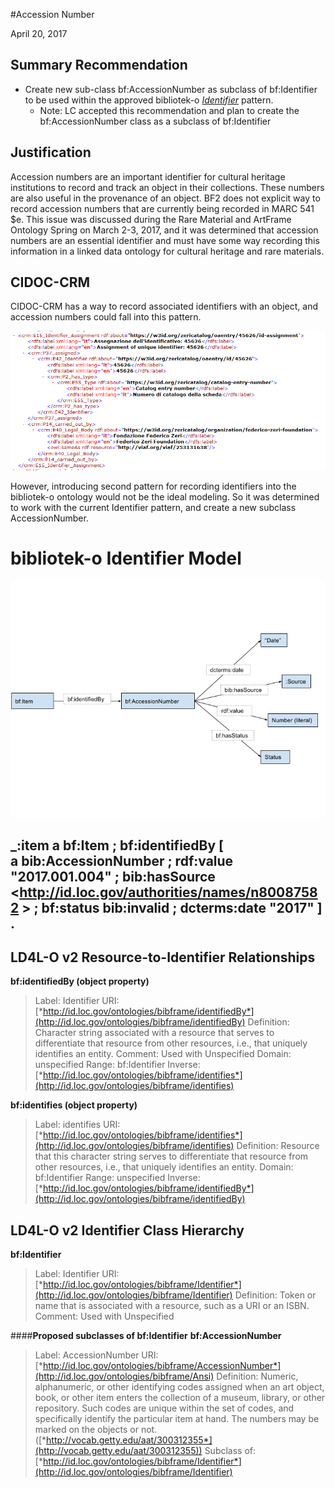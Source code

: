 #Accession Number

April 20, 2017

Summary Recommendation 
-----------------------

-   Create new sub-class bf:AccessionNumber as subclass of bf:Identifier to be used within the approved bibliotek-o [*Identifier*](https://wiki.duraspace.org/display/LD4P/bibliotek-o?preview=/79795231/83237327/bibliotek-o_pattern_identifiers_201612.pdf) pattern.
	-	Note: LC accepted this recommendation and plan to create the bf:AccessionNumber class as a subclass of bf:Identifier

Justification
-------------
Accession numbers are an important identifier for cultural heritage institutions to record and track an object in their collections. These numbers are also useful in the provenance of an object. BF2 does not explicit way to record accession numbers that are currently being recorded in MARC 541 \$e. This issue was discussed during the Rare Material and ArtFrame Ontology Spring on March 2-3, 2017, and it was determined that accession numbers are an essential identifier and must have some way recording this information in a linked data ontology for cultural heritage and rare materials.

CIDOC-CRM
---------

CIDOC-CRM has a way to record associated identifiers with an object, and
accession numbers could fall into this pattern.

![CIDOC-CRM AccessionNumber RDF-XML](/modeling_recommendations/modeling_diagrams/accession_number_cidoc-crm.png)

However, introducing second pattern for recording identifiers into the
bibliotek-o ontology would not be the ideal modeling. So it was
determined to work with the current Identifier pattern, and create a new
subclass AccessionNumber.

**bibliotek-o Identifier Model**
============================
![Accession Number Diagram](/modeling_recommendations/modeling_diagrams/accession_number_diagram.png)

_:item a bf:Item ;
    bf:identifiedBy [  
        a bib:AccessionNumber ;
        rdf:value "2017.001.004" ;
        bib:hasSource &lt;http://id.loc.gov/authorities/names/n80087582 &gt; ;
        bf:status bib:invalid ;
        dcterms:date "2017"
    ] .
  -----------------------------------------------------------------------

**LD4L-O v2 Resource-to-Identifier Relationships**
--------------------------------------------------
**bf:identifiedBy (object property)**
> Label: Identifier
> URI: [*http://id.loc.gov/ontologies/bibframe/identifiedBy*](http://id.loc.gov/ontologies/bibframe/identifiedBy)
> Definition: Character string associated with a resource that serves to differentiate that resource from other resources, i.e., that uniquely identifies an entity.
> Comment: Used with Unspecified
> Domain: unspecified
> Range: bf:Identifier
> Inverse: [*http://id.loc.gov/ontologies/bibframe/identifies*](http://id.loc.gov/ontologies/bibframe/identifies)

**bf:identifies (object property)**
> Label: identifies
> URI: [*http://id.loc.gov/ontologies/bibframe/identifies*](http://id.loc.gov/ontologies/bibframe/identifies)
> Definition: Resource that this character string serves to differentiate that resource from other resources, i.e., that uniquely identifies an entity.
> Domain: bf:Identifier
> Range: unspecified
> Inverse: [*http://id.loc.gov/ontologies/bibframe/identifiedBy*](http://id.loc.gov/ontologies/bibframe/identifiedBy)


**LD4L-O v2 Identifier Class Hierarchy**
-------------------------------------------------------

**bf:Identifier**
> Label: Identifier
> URI: [*http://id.loc.gov/ontologies/bibframe/Identifier*](http://id.loc.gov/ontologies/bibframe/Identifier)
> Definition: Token or name that is associated with a resource, such as a URI or an ISBN.
> Comment: Used with Unspecified

####**Proposed subclasses of bf:Identifier**
**bf:AccessionNumber**
> Label: AccessionNumber
> URI: [*http://id.loc.gov/ontologies/bibframe/AccessionNumber*](http://id.loc.gov/ontologies/bibframe/Ansi)
> Definition: Numeric, alphanumeric, or other identifying codes assigned when an art object, book, or other item enters the collection of a museum, library, or other repository. Such codes are unique within the set of codes, and specifically identify the particular item at hand. The numbers may be marked on the objects or not. ([*http://vocab.getty.edu/aat/300312355*](http://vocab.getty.edu/aat/300312355))
> Subclass of: [*http://id.loc.gov/ontologies/bibframe/Identifier*](http://id.loc.gov/ontologies/bibframe/Identifier)